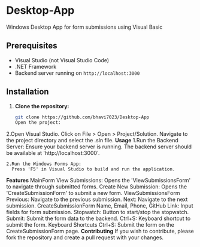 # Desktop-App
Windows Desktop App for form submissions using Visual Basic
## Prerequisites
- Visual Studio (not Visual Studio Code)
- .NET Framework
- Backend server running on `http://localhost:3000`

## Installation

1. **Clone the repository:**

   ```sh
   git clone https://github.com/bhavi7023/Desktop-App
   Open the project:
2.Open Visual Studio.
  Click on File > Open > Project/Solution.
  Navigate to the project directory and select the .sln file.
  **Usage**
     1.Run the Backend Server:
      Ensure your backend server is running. The backend server should be available at 'http://localhost:3000'.

    2.Run the Windows Forms App:
      Press 'F5' in Visual Studio to build and run the application.
**Features**
    MainForm
      View Submissions: Opens the 'ViewSubmissionsForm' to navigate through submitted forms.
      Create New Submission: Opens the 'CreateSubmissionForm' to submit a new form.
ViewSubmissionsForm
      Previous: Navigate to the previous submission.
      Next: Navigate to the next submission.
CreateSubmissionForm
      Name, Email, Phone, GitHub Link: Input fields for form submission.
      Stopwatch: Button to start/stop the stopwatch.
      Submit: Submit the form data to the backend.
      Ctrl+S: Keyboard shortcut to submit the form.
Keyboard Shortcuts
      Ctrl+S: Submit the form on the CreateSubmissionForm page.
**Contributing**
      If you wish to contribute, please fork the repository and create a pull request with your changes.
